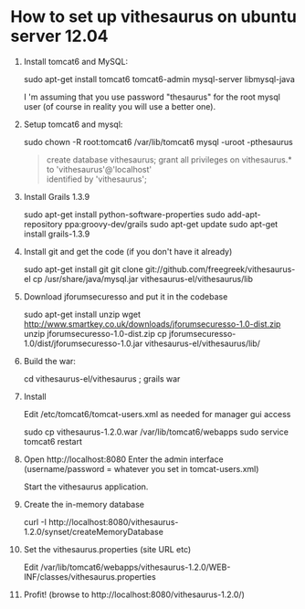How to set up vithesaurus on ubuntu server 12.04
================================================


1) Install tomcat6 and MySQL:

   sudo apt-get install tomcat6 tomcat6-admin mysql-server libmysql-java

   I 'm assuming that you use password "thesaurus" for the root mysql user
   (of course in reality you will use a better one).


2) Setup tomcat6 and mysql:

   sudo chown -R root:tomcat6 /var/lib/tomcat6
   mysql -uroot -pthesaurus
    > create database vithesaurus;
    > grant all privileges on vithesaurus.* to 'vithesaurus'@'localhost' \
      identified by 'vithesaurus';


2) Install Grails 1.3.9

   sudo apt-get install python-software-properties
   sudo add-apt-repository ppa:groovy-dev/grails
   sudo apt-get update
   sudo apt-get install grails-1.3.9


3) Install git and get the code (if you don't have it already)

   sudo apt-get install git
   git clone git://github.com/freegreek/vithesaurus-el
   cp /usr/share/java/mysql.jar vithesaurus-el/vithesaurus/lib


4) Download jforumsecuresso and put it in the codebase

   sudo apt-get install unzip
   wget http://www.smartkey.co.uk/downloads/jforumsecuresso-1.0-dist.zip
   unzip jforumsecuresso-1.0-dist.zip
   cp jforumsecuresso-1.0/dist/jforumsecuresso-1.0.jar vithesaurus-el/vithesaurus/lib/


5) Build the war:

   cd vithesaurus-el/vithesaurus ; grails war


6) Install

   Edit /etc/tomcat6/tomcat-users.xml as needed for manager gui access

   sudo cp vithesaurus-1.2.0.war /var/lib/tomcat6/webapps
   sudo service tomcat6 restart


7) Open http://localhost:8080
   Enter the admin interface (username/password = whatever you set in
   tomcat-users.xml)

   Start the vithesaurus application.

8) Create the in-memory database

   curl -I http://localhost:8080/vithesaurus-1.2.0/synset/createMemoryDatabase


9) Set the vithesaurus.properties (site URL etc)

   Edit /var/lib/tomcat6/webapps/vithesaurus-1.2.0/WEB-INF/classes/vithesaurus.properties

10) Profit! (browse to http://localhost:8080/vithesaurus-1.2.0/)
